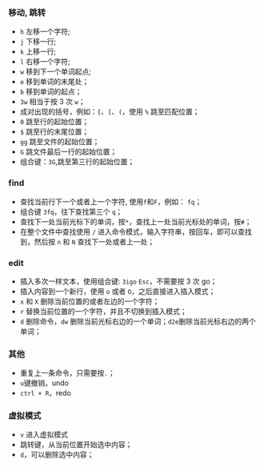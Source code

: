 
### 移动, 跳转

- `h` 左移一个字符;
- `j` 下移一行;
- `k` 上移一行;
- `l` 右移一个字符;
- `w` 移到下一个单词起点; 
- `e` 移到单词的末尾处； 
- `b` 移到单词的起点；
- `3w` 相当于按 3 次 `w`；
- 成对出现的括号，例如：`{`、`[`、`(`，使用 `%` 跳至匹配位置；
- `0` 跳至行的起始位置；
- `$` 跳至行的末尾位置；
- `gg` 跳至文件的起始位置；
- `G` 跳文件最后一行的起始位置；
- 组合键：`3G`,跳至第三行的起始位置；

### find

- 查找当前行下一个或者上一个字符, 使用`f`和`F`，例如： `fq`；
- 组合键 `3fq`，往下查找第三个 `q`；
- 查找下一处当前光标下的单词，按`*`，查找上一处当前光标处的单词，按`#`；
- 在整个文件中查找使用 `/` 进入命令模式，输入字符串，按回车，即可以查找到，然后按 `n` 和 `N` 查找下一处或者上一处；

### edit

- 插入多次一样文本，使用组合键: `3igo` `Esc`，不需要按 3 次 go；
- 插入内容到一个新行，使用 `o` 或者 `O`，之后直接进入插入模式；
- `x` 和 `X` 删除当前位置的或者左边的一个字符；
- `r` 替换当前位置的一个字符，并且不切换到插入模式；
- `d` 删除命令，`dw` 删除当前光标右边的一个单词；`d2e`删除当前光标右边的两个单词；

### 其他

- 重复上一条命令，只需要按`.`；
- `u`键撤销，undo
- `ctrl + R`，redo


### 虚拟模式
- `v` 进入虚拟模式
- 跳转键，从当前位置开始选中内容；
- `d`，可以删除选中内容；


















